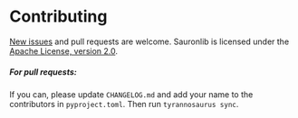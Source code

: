 # Contributing

[New issues](https://github.com/dmyersturnbull/sauronlib/issues) and pull requests are welcome.
Sauronlib is licensed under the [Apache License, version 2.0](https://www.apache.org/licenses/LICENSE-2.0).

##### For pull requests:
If you can, please update `CHANGELOG.md` and add your name to the contributors in `pyproject.toml`.
Then run `tyrannosaurus sync`.
